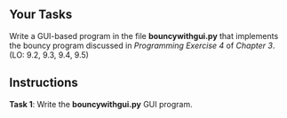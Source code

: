 <!-- manual -->

## Your Tasks

Write a GUI-based program in the file **bouncywithgui.py** that implements the bouncy program discussed in _Programming Exercise 4_ of _Chapter 3_. (LO: 9.2, 9.3, 9.4, 9.5)

## Instructions

**Task 1**: Write the **bouncywithgui.py** GUI program.